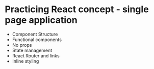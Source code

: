 # Practicing React concept - single page application
- Component Structure
- Functional components
- No props
- State management
- React Router and links
- Inline styling
